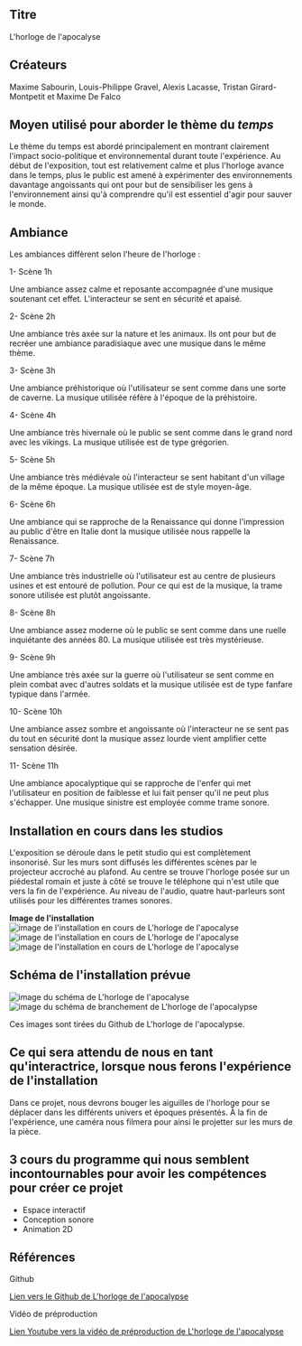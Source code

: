 ## Titre 

L'horloge de l'apocalyse

## Créateurs 

Maxime Sabourin, Louis-Philippe Gravel, Alexis Lacasse, Tristan Girard-Montpetit et Maxime De Falco

## Moyen utilisé pour aborder le thème du *temps* 

Le thème du temps est abordé principalement en montrant clairement l'impact socio-politique et environnemental durant toute l'expérience. Au début de l'exposition, tout est relativement calme et plus l'horloge avance dans le temps, plus le public est amené à expérimenter des environnements davantage angoissants qui ont pour but de sensibiliser les gens à l'environnement ainsi qu'à comprendre qu'il est essentiel d'agir pour sauver le monde. 

## Ambiance

Les ambiances diffèrent selon l'heure de l'horloge :

1- Scène 1h 

Une ambiance assez calme et reposante accompagnée d'une musique soutenant cet effet. L'interacteur se sent en sécurité et apaisé. 

2- Scène 2h 

Une ambiance très axée sur la nature et les animaux. Ils ont pour but de recréer une ambiance paradisiaque avec une musique dans le même thème. 

3- Scène 3h

Une ambiance préhistorique où l'utilisateur se sent comme dans une sorte de caverne. La musique utilisée réfère à l'époque de la préhistoire. 

4- Scène 4h 

Une ambiance très hivernale où le public se sent comme dans le grand nord avec les vikings. La musique utilisée est de type grégorien. 

5- Scène 5h 

Une ambiance très médiévale où l'interacteur se sent habitant d'un village de la même époque. La musique utilisée est de style moyen-âge.

6- Scène 6h 

Une ambiance qui se rapproche de la Renaissance qui donne l'impression au public d'être en Italie dont la musique utilisée nous rappelle la Renaissance. 

7- Scène 7h 

Une ambiance très industrielle où l'utilisateur est au centre de plusieurs usines et est entouré de pollution. Pour ce qui est de la musique, la trame sonore utilisée est plutôt angoissante. 

8- Scène 8h 

Une ambiance assez moderne où le public se sent comme dans une ruelle inquiétante des années 80. La musique utilisée est très mystérieuse. 

9- Scène 9h 

Une ambiance très axée sur la guerre où l'utilisateur se sent comme en plein combat avec d'autres soldats et la musique utilisée est de type fanfare typique dans l'armée.

10- Scène 10h

Une ambiance assez sombre et angoissante où l'interacteur ne se sent pas du tout en sécurité dont la musique assez lourde vient amplifier cette sensation désirée.

11- Scène 11h 

Une ambiance apocalyptique qui se rapproche de l'enfer qui met l'utilisateur en position de faiblesse et lui fait penser qu'il ne peut plus s'échapper. Une musique sinistre est employée comme trame sonore.


## Installation en cours dans les studios

L'exposition se déroule dans le petit studio qui est complètement insonorisé. Sur les murs sont diffusés les différentes scènes par le projecteur accroché au plafond. Au centre se trouve l'horloge posée sur un piédestal romain et juste à côté se trouve le téléphone qui n'est utile que vers la fin de l'expérience. Au niveau de l'audio, quatre haut-parleurs sont utilisés pour les différentes trames sonores. 

**Image de l'installation**
![image de l'installation en cours de L'horloge de l'apocalyse](medias/photographies/photo_installation_projet_5.jpg)
![image de l'installation en cours de L'horloge de l'apocalyse](medias/photographies/photo_installation_projet_5.2.jpg)
![image de l'installation en cours de L'horloge de l'apocalyse](medias/photographies/photo_installation_projet_5.3.jpg)

## Schéma de l'installation prévue 

![image du schéma de L'horloge de l'apocalyse](medias/schemas/horloge_apocalypse1.png)
![image du schéma de branchement de L'horloge de l'apocalypse](medias/schemas/horloge_apocalypse2.png)

Ces images sont tirées du Github de L'horloge de l'apocalypse.

## Ce qui sera attendu de nous en tant qu'interactrice, lorsque nous ferons l'expérience de l'installation

Dans ce projet, nous devrons bouger les aiguilles de l'horloge pour se déplacer dans les différents univers et époques présentés. À la fin de l'expérience, une caméra nous filmera pour ainsi le projetter sur les murs de la pièce.

## 3 cours du programme qui nous semblent incontournables pour avoir les compétences pour créer ce projet 

 - Espace interactif
 - Conception sonore
 - Animation 2D

## Références 

Github

[Lien vers le Github de L'horloge de l'apocalypse](https://github.com/MALT5/L-horloge-de-l-apocalypse)

Vidéo de préproduction

[Lien Youtube vers la vidéo de préproduction de L'horloge de l'apocalypse](https://www.youtube.com/watch?v=Ly4eBT3RRIA)

